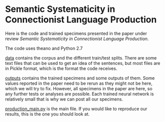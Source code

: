 # Semantic Systematicity in Connectionist Language Production

Here is the code and trained specimens presented in the paper under review *Semantic Systematicity in Connectionist Language Production*.

The code uses theano and Python 2.7

[data](https://github.com/iesus/systematicity-sentence-production/tree/main/data) contains the corpus and the different train/test splits. There are some text files that can be used to get an idea of the sentences, but most files are in Pickle format, which is the format the code receives.

[outputs](https://github.com/iesus/systematicity-sentence-production/tree/main/outputs) contains the trained specimens and some outputs of them. Some values reported in the paper need to be rerun as they might not be here, which we will try to fix. However, all specimens in the paper are here, so any further tests or analyses are possible. Each trained neural network is relatively small that is why we can post all our specimens.

[production_main.py](https://github.com/iesus/systematicity-sentence-production/blob/main/production_main.py) is the main file. If you would like to reproduce our results, this is the one you should look at.


